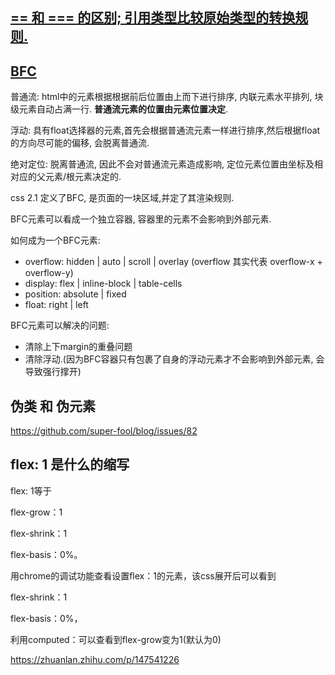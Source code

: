 ## [== 和 === 的区别; 引用类型比较原始类型的转换规则.](https://github.com/super-fool/blog/issues/81)

## [BFC](https://zhuanlan.zhihu.com/p/25321647)

普通流: html中的元素根据根据前后位置由上而下进行排序, 内联元素水平排列, 块级元素自动占满一行. **普通流元素的位置由元素位置决定**.

浮动: 具有float选择器的元素,首先会根据普通流元素一样进行排序,然后根据float的方向尽可能的偏移, 会脱离普通流.

绝对定位: 脱离普通流, 因此不会对普通流元素造成影响, 定位元素位置由坐标及相对应的父元素/根元素决定的.

css 2.1 定义了BFC, 是页面的一块区域,并定了其渲染规则.

BFC元素可以看成一个独立容器, 容器里的元素不会影响到外部元素.

如何成为一个BFC元素:
- overflow: hidden | auto | scroll | overlay   (overflow 其实代表 overflow-x + overflow-y)
- display: flex | inline-block | table-cells
- position: absolute | fixed
- float: right | left

BFC元素可以解决的问题:
- 清除上下margin的重叠问题
- 清除浮动.(因为BFC容器只有包裹了自身的浮动元素才不会影响到外部元素, 会导致强行撑开)
## 伪类 和 伪元素

https://github.com/super-fool/blog/issues/82

## flex: 1 是什么的缩写

flex: 1等于

flex-grow：1

flex-shrink：1

flex-basis：0%。

用chrome的调试功能查看设置flex：1的元素，该css展开后可以看到

flex-shrink：1

flex-basis：0%，

利用computed：可以查看到flex-grow变为1(默认为0)

https://zhuanlan.zhihu.com/p/147541226